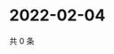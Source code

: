# 2022-02-04

共 0 条

<!-- BEGIN WEIBO -->
<!-- 最后更新时间 Fri Feb 04 2022 03:12:07 GMT+0800 (China Standard Time) -->

<!-- END WEIBO -->
